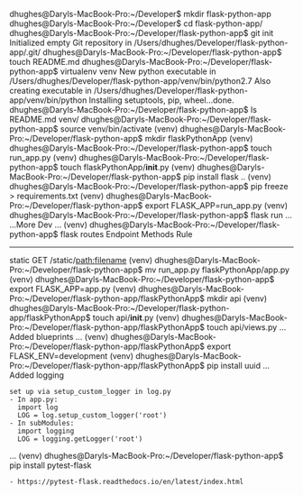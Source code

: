 dhughes@Daryls-MacBook-Pro:~/Developer$ mkdir flask-python-app
dhughes@Daryls-MacBook-Pro:~/Developer$ cd flask-python-app/
dhughes@Daryls-MacBook-Pro:~/Developer/flask-python-app$ git init
Initialized empty Git repository in /Users/dhughes/Developer/flask-python-app/.git/
dhughes@Daryls-MacBook-Pro:~/Developer/flask-python-app$ touch README.md
dhughes@Daryls-MacBook-Pro:~/Developer/flask-python-app$ virtualenv venv
New python executable in /Users/dhughes/Developer/flask-python-app/venv/bin/python2.7
Also creating executable in /Users/dhughes/Developer/flask-python-app/venv/bin/python
Installing setuptools, pip, wheel...done.
dhughes@Daryls-MacBook-Pro:~/Developer/flask-python-app$ ls
README.md  venv/
dhughes@Daryls-MacBook-Pro:~/Developer/flask-python-app$ source venv/bin/activate
(venv) dhughes@Daryls-MacBook-Pro:~/Developer/flask-python-app$ mkdir flaskPythonApp
(venv) dhughes@Daryls-MacBook-Pro:~/Developer/flask-python-app$ touch run_app.py
(venv) dhughes@Daryls-MacBook-Pro:~/Developer/flask-python-app$ touch flaskPythonApp/__init__.py
(venv) dhughes@Daryls-MacBook-Pro:~/Developer/flask-python-app$ pip install flask
..
(venv) dhughes@Daryls-MacBook-Pro:~/Developer/flask-python-app$ pip freeze > requirements.txt
(venv) dhughes@Daryls-MacBook-Pro:~/Developer/flask-python-app$ export FLASK_APP=run_app.py
(venv) dhughes@Daryls-MacBook-Pro:~/Developer/flask-python-app$ flask run
...
...More Dev
...
(venv) dhughes@Daryls-MacBook-Pro:~/Developer/flask-python-app$ flask routes
Endpoint  Methods  Rule
--------  -------  -----------------------
static    GET      /static/<path:filename>
(venv) dhughes@Daryls-MacBook-Pro:~/Developer/flask-python-app$ mv run_app.py flaskPythonApp/app.py
(venv) dhughes@Daryls-MacBook-Pro:~/Developer/flask-python-app$ export FLASK_APP=app.py
(venv) dhughes@Daryls-MacBook-Pro:~/Developer/flask-python-app/flaskPythonApp$ mkdir api
(venv) dhughes@Daryls-MacBook-Pro:~/Developer/flask-python-app/flaskPythonApp$ touch api/__init__.py
(venv) dhughes@Daryls-MacBook-Pro:~/Developer/flask-python-app/flaskPythonApp$ touch api/views.py
...
Added blueprints
...
(venv) dhughes@Daryls-MacBook-Pro:~/Developer/flask-python-app/flaskPythonApp$ export FLASK_ENV=development
(venv) dhughes@Daryls-MacBook-Pro:~/Developer/flask-python-app/flaskPythonApp$ pip install uuid
...
Added logging
```
set up via setup_custom_logger in log.py
- In app.py:
  import log
  LOG = log.setup_custom_logger('root')
- In subModules:
  import logging
  LOG = logging.getLogger('root')
```
...
(venv) dhughes@Daryls-MacBook-Pro:~/Developer/flask-python-app$ pip install pytest-flask
```
- https://pytest-flask.readthedocs.io/en/latest/index.html
```
